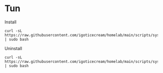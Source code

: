 # Tun

Install
```shell
curl -sL https://raw.githubusercontent.com/igoticecream/homelab/main/scripts/systemd/tun/install.sh | sudo bash
```

Uninstall
```shell
curl -sL https://raw.githubusercontent.com/igoticecream/homelab/main/scripts/systemd/tun/uninstall.sh | sudo bash
```
